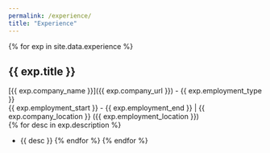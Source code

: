 ```yaml
---
permalink: /experience/
title: "Experience"
---
```


{% for exp in site.data.experience %}
## **{{ exp.title }}** 
[{{ exp.company_name }}]({{ exp.company_url }}) - {{ exp.employment_type }}<br>
{{ exp.employment_start }} - {{ exp.employment_end }} | {{ exp.company_location }} ({{ exp.employment_location }})<br>
{% for desc in exp.description %}
- {{ desc }}
{% endfor %}
{% endfor %}

